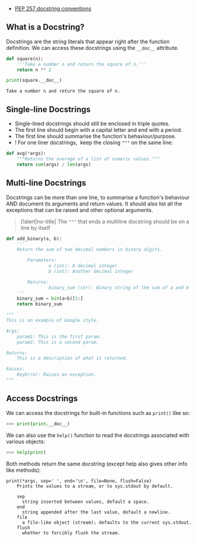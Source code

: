 - [PEP 257 docstring conventions](https://peps.python.org/pep-0257/#one-line-docstrings)
## What is a Docstring?
Docstrings are the string literals that appear right after the function definition.
We can access these docstrings using the `__doc__` attribute.

```python
def square(n):
    '''Take a number n and return the square of n.'''
    return n ** 2

print(square.__doc__)
```

```output
Take a number n and return the square of n.
```
## Single-line Docstrings
- Single-lined docstrings should still be enclosed in triple quotes.
- The first line should begin with a capital letter and end with a period.
- The first line should summarise the function's behaviour/purpose.
- ! For one liner docstrings,  keep the closing `"""` on the same line:

```python
def avg(*args):
    """Returns the average of a list of numeric values."""
    return sum(args) / len(args)
```
## Multi-line Docstrings
Docstrings can be more than one line, to summarise a function's behaviour AND document its arguments and return values. It should also list all the exceptions that can be raised and other optional arguments.

> [!alert|no-title]
> The `"""` that ends a multiline docstring should be on a line by itself

```python
def add_binary(a, b):
    '''
    Return the sum of two decimal numbers in binary digits.

		Parameters:
				a (int): A decimal integer
				b (int): Another decimal integer

		Returns:
				binary_sum (str): Binary string of the sum of a and b
    '''
    binary_sum = bin(a+b)[2:]
    return binary_sum
```

```python
"""
This is an example of Google style.

Args:
    param1: This is the first param.
    param2: This is a second param.

Returns:
    This is a description of what is returned.

Raises:
    KeyError: Raises an exception.
"""
```
## Access Docstrings
We can access the docstrings for built-in functions such as `print()` like so:

```python
>>> print(print.__doc__)
```

We can also use the `help()` function to read the docstrings associated with various objects:

```python
>>> help(print)
```

Both methods return the same docstring (except help also gives other info like methods):

```output
print(*args, sep=' ', end='\n', file=None, flush=False)
    Prints the values to a stream, or to sys.stdout by default.

    sep
      string inserted between values, default a space.
    end
      string appended after the last value, default a newline.
    file
      a file-like object (stream); defaults to the current sys.stdout.
    flush
      whether to forcibly flush the stream.
```
